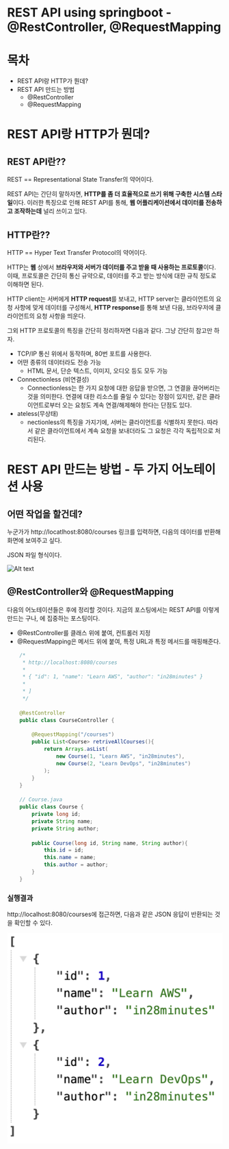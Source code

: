 # REST API using springboot - @RestController, @RequestMapping

# 목차
- REST API랑 HTTP가 뭔데?
- REST API 만드는 방법
    - @RestController
    - @RequestMapping

# REST API랑 HTTP가 뭔데?

## REST API란??
REST == Representational State Transfer의 약어이다. 

REST API는 간단히 말하자면, **HTTP를 좀 더 효율적으로 쓰기 위해 구축한 시스템 스타일**이다. 이러한 특징으로 인해 REST API를 통해, **웹 어플리케이션에서 데이터를 전송하고 조작하는데** 널리 쓰이고 있다.

## HTTP란??
HTTP == Hyper Text Transfer Protocol의 약어이다.

HTTP는 **웹** 상에서 **브라우저와 서버가 데이터를 주고 받을 때 사용하는 프로토콜**이다. 이때, 프로토콜은 간단히 통신 규약으로, 데이터를 주고 받는 방식에 대한 규칙 정도로 이해하면 된다.

HTTP client는 서버에게 **HTTP request**를 보내고, HTTP server는 클라이언트의 요청 사항에 맞게 데이터를 구성해서, **HTTP response**를 통해 보낸 다음, 브라우저에 클라이언트의 요청 사항을 띄운다.

그외 HTTP 프로토콜의 특징을 간단히 정리하자면 다음과 같다. 그냥 간단히 참고만 하자.

- TCP/IP 통신 위에서 동작하며, 80번 포트를 사용한다.
- 어떤 종류의 데이터라도 전송 가능
    - HTML 문서, 단순 텍스트, 이미지, 오디오 등도 모두 가능
- Connectionless (비연결성)
    - Connectionless는 한 가지 요청에 대한 응답을 받으면, 그 연결을 끊어버리는 것을 의미한다. 연결에 대한 리소스를 줄일 수 있다는 장점이 있지만, 같은 클라이언트로부터 오는 요청도 계속 연결/해제해야 한다는 단점도 있다.
- ateless(무상태)
    - nectionless의 특징을 가지기에, 서버는 클라이언트를 식별하지 못한다. 따라서 같은 클라이언트에서 계속 요청을 보내더라도 그 요청은 각각 독립적으로 처리된다.

# REST API 만드는 방법 - 두 가지 어노테이션 사용

## 어떤 작업을 할건데?

누군가가 http://locatlhost:8080/courses 링크를 입력하면, 다음의 데이터를 반환해 화면에 보여주고 싶다.

JSON 파일 형식이다.

![Alt text](/images/image.png)

## @RestController와 @RequestMapping

다음의 어노테이션들은 후에 정리할 것이다. 
지금의 포스팅에서는 REST API를 이렇게 만드는 구나, 에 집중하는 포스팅이다.

- @RestController를 클래스 위에 붙여, 컨트롤러 지정
- @RequestMapping은 메서드 위에 붙여, 특정 URL과 특정 메서드를 매핑해준다.


```java
	/*
	 * http://localhost:8080/courses
	 * 
	 * { "id": 1, "name": "Learn AWS", "author": "in28minutes" }
	 * 
	 * ]
	 */

    @RestController
    public class CourseController {

        @RequestMapping("/courses")
        public List<Course> retriveAllCourses(){
            return Arrays.asList(
                new Course(1, "Learn AWS", "in28minutes"),
                new Course(2, "Learn DevOps", "in28minutes")
            );
        }
    }

    // Course.java
    public class Course {
        private long id;
        private String name;
        private String author;

        public Course(long id, String name, String author){
            this.id = id;
            this.name = name;
            this.author = author;
        }
    }
```

### 실행결과

http://localhost:8080/courses에 접근하면, 다음과 같은 JSON 응답이 반환되는 것을 확인할 수 있다.

![Alt text](image-1.png)
